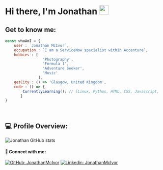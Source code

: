 # Hi there, I'm Jonathan <img src="https://user-images.githubusercontent.com/65873902/150192396-38721d10-ad61-4fc1-9f2a-da135eaab8d4.gif" width="30">

## Get to know me:
```javascript
const whoAmI = {
    user : `Jonathan McIvor`,
    occupation : `I am a ServiceNow specialist within Accenture`,
    hobbies : [
                 'Photography',
                 'Formula 1',
                 'Adventure Seeker',
                 'Music'
               ],
    getCity : () => 'Glasgow, United Kingdom',
    code : () => {
        CurrentlyLearning(); // [Linux, Python, HTML, CSS, Javascript, SQL, Selenium]
       }
}
```

<br />

## 💻 Profile Overview:

![Jonathan GitHub stats](https://github-readme-stats.vercel.app/api?username=jonathan-mcivor&show_icons=false&theme=slateorange)

#### 🤝 Connect with me:

[![GitHub: JonathanMcIvor](https://img.shields.io/github/followers/Jonathan-McIvor?style=social)](https://github.com/Jonathan-McIvor)
[![Linkedin: JonathanMcIvor](https://img.shields.io/badge/-JonathanMcIvor-blue?style=flat-square&logo=Linkedin&logoColor=white&link=https://www.linkedin.com/in/jonathanmcivor/)](https://www.linkedin.com/in/jonathanmcivor)


